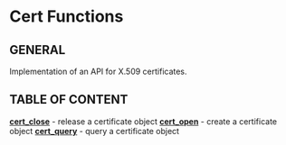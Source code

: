 # Cert Functions

## GENERAL

Implementation of an API for X.509 certificates.

## TABLE OF CONTENT

**[cert_close](cert_close.md)** - release a certificate object
**[cert_open](cert_open.md)** - create a certificate object
**[cert_query](cert_query.md)** - query a certificate object